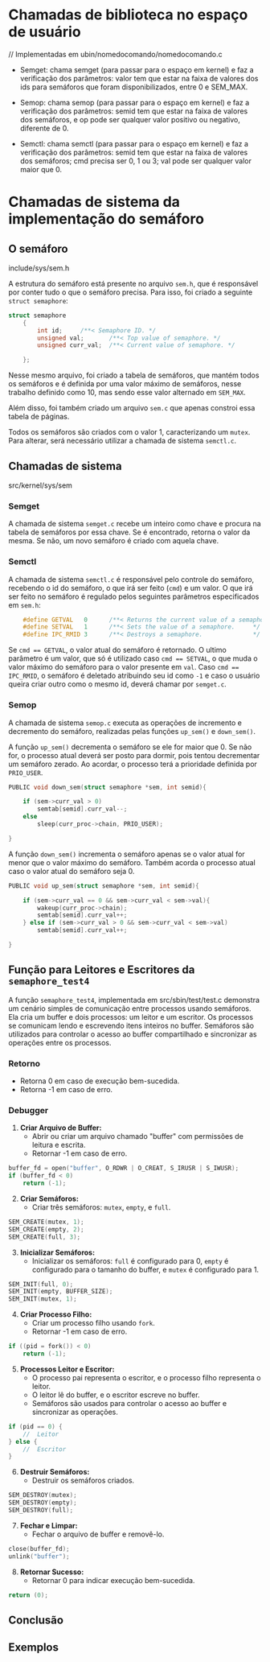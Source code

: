 # Chamadas de biblioteca no espaço de usuário 
// Implementadas em ubin/nomedocomando/nomedocomando.c

- Semget: chama semget (para passar para o espaço em kernel) e faz a verificação dos parâmetros: valor tem que estar na faixa de valores dos ids para semáforos que foram disponibilizados, entre 0 e SEM_MAX.
  
- Semop: chama semop (para passar para o espaço em kernel) e faz a verificação dos parâmetros: semid tem que estar na faixa de valores dos semáforos, e op pode ser qualquer valor positivo ou negativo, diferente de 0.
  
- Semctl: chama semctl (para passar para o espaço em kernel) e faz a verificação dos parâmetros: semid tem que estar na faixa de valores dos semáforos; cmd precisa ser 0, 1 ou 3; val pode ser qualquer valor maior que 0.

# Chamadas de sistema da implementação do semáforo

## O semáforo
include/sys/sem.h

A estrutura do semáforo está presente no arquivo `sem.h`, que é responsável por conter tudo o que o semáforo precisa. Para isso, foi criado a seguinte `struct semaphore`:

```c
struct semaphore
	{
		int id;		/**< Semaphore ID. */
		unsigned val;		/**< Top value of semaphore. */
		unsigned curr_val;	/**< Current value of semaphore. */

	};
```
Nesse mesmo arquivo, foi criado a tabela de semáforos, que mantém todos os semáforos e é definida por uma valor máximo de semáforos, nesse trabalho definido como 10, mas sendo esse valor alternado em `SEM_MAX`.

Além disso, foi também criado um arquivo `sem.c` que apenas constroi essa tabela de páginas.

Todos os semáforos são criados com o valor 1, caracterizando um `mutex`. Para alterar, será necessário utilizar a chamada de sistema `semctl.c`.

## Chamadas de sistema
src/kernel/sys/sem

### Semget

A chamada de sistema `semget.c` recebe um inteiro como chave e procura na tabela de semáforos por essa chave. Se é encontrado, retorna o valor da mesma. Se não, um novo semáforo é criado com aquela chave.

### Semctl

A chamada de sistema `semctl.c` é responsável pelo controle do semáforo, recebendo o id do semáforo, o que irá ser feito (`cmd`) e um valor. O que irá ser feito no semáforo é regulado pelos seguintes parâmetros especificados em `sem.h`:

```c
	#define GETVAL   0   	/**< Returns the current value of a semaphore.  */
	#define SETVAL   1   	/**< Sets the value of a semaphore.     */
	#define IPC_RMID 3   	/**< Destroys a semaphore.              */

```
Se `cmd == GETVAL`, o valor atual do semáforo é retornado.
O ultimo parâmetro é um valor, que só é utilizado caso `cmd == SETVAL`, o que muda o valor máximo do semáforo para o valor presente em `val`.
Caso `cmd == IPC_RMID`, o semáforo é deletado atribuindo seu id como `-1` e caso o usuário queira criar outro como o mesmo id, deverá chamar por `semget.c`.

### Semop

A chamada de sistema `semop.c` executa as operações de incremento e decremento do semáforo, realizadas pelas funções `up_sem()` e `down_sem()`.

A função `up_sem()` decrementa o semáforo se ele for maior que 0. Se não for, o processo atual deverá ser posto para dormir, pois tentou decrementar um semáforo zerado. Ao acordar, o processo terá a prioridade definida por `PRIO_USER`.

```c
PUBLIC void down_sem(struct semaphore *sem, int semid){

    if (sem->curr_val > 0)
        semtab[semid].curr_val--;
    else
        sleep(curr_proc->chain, PRIO_USER);

}
```

A função `down_sem()` incrementa o semáforo apenas se o valor atual for menor que o valor máximo do semáforo. Também acorda o processo atual caso o valor atual do semáforo seja 0.

```c
PUBLIC void up_sem(struct semaphore *sem, int semid){

    if (sem->curr_val == 0 && sem->curr_val < sem->val){
        wakeup(curr_proc->chain);
        semtab[semid].curr_val++;
    } else if (sem->curr_val > 0 && sem->curr_val < sem->val)
        semtab[semid].curr_val++;

}
```

## Função para Leitores e Escritores da `semaphore_test4`

A função `semaphore_test4`, implementada em src/sbin/test/test.c demonstra um cenário simples de comunicação entre processos usando semáforos. Ela cria um buffer e dois processos: um leitor e um escritor. Os processos se comunicam lendo e escrevendo itens inteiros no buffer. Semáforos são utilizados para controlar o acesso ao buffer compartilhado e sincronizar as operações entre os processos.

### Retorno

- Retorna 0 em caso de execução bem-sucedida.
- Retorna -1 em caso de erro.

### Debugger

1. **Criar Arquivo de Buffer:**
   - Abrir ou criar um arquivo chamado "buffer" com permissões de leitura e escrita.
   - Retornar -1 em caso de erro.

```c
buffer_fd = open("buffer", O_RDWR | O_CREAT, S_IRUSR | S_IWUSR);
if (buffer_fd < 0)
    return (-1);
```

2. **Criar Semáforos:**
   - Criar três semáforos: `mutex`, `empty`, e `full`.

```c
SEM_CREATE(mutex, 1);
SEM_CREATE(empty, 2);
SEM_CREATE(full, 3);
```

3. **Inicializar Semáforos:**
   - Inicializar os semáforos: `full` é configurado para 0, `empty` é configurado para o tamanho do buffer, e `mutex` é configurado para 1.

```c
SEM_INIT(full, 0);
SEM_INIT(empty, BUFFER_SIZE);
SEM_INIT(mutex, 1);
```

4. **Criar Processo Filho:**
   - Criar um processo filho usando `fork`.
   - Retornar -1 em caso de erro.

```c
if ((pid = fork()) < 0)
    return (-1);
```

5. **Processos Leitor e Escritor:**
   - O processo pai representa o escritor, e o processo filho representa o leitor.
   - O leitor lê do buffer, e o escritor escreve no buffer.
   - Semáforos são usados para controlar o acesso ao buffer e sincronizar as operações.

```c
if (pid == 0) {
    //  Leitor
} else {
    //  Escritor
}
```

6. **Destruir Semáforos:**
   - Destruir os semáforos criados.

```c
SEM_DESTROY(mutex);
SEM_DESTROY(empty);
SEM_DESTROY(full);
```

7. **Fechar e Limpar:**
   - Fechar o arquivo de buffer e removê-lo.

```c
close(buffer_fd);
unlink("buffer");
```

8. **Retornar Sucesso:**
   - Retornar 0 para indicar execução bem-sucedida.

```c
return (0);
```

## Conclusão 



## Exemplos 
